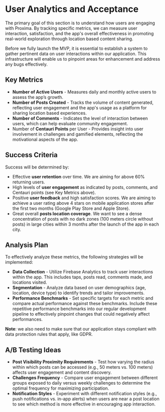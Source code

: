 # User Analytics and Acceptance

The primary goal of this section is to understand how users are engaging with Proxima.
By tracking specific metrics, we can measure user interaction, satisfaction, and the app's overall effectiveness in promoting real-world exploration through location based content sharing.

Before we fully launch the MVP, it is essential to establish a system to gather pertinent data on user interactions within our application.
This infrastructure will enable us to pinpoint areas for enhancement and address any bugs effectively.

## Key Metrics

- **Number of Active Users** - Measures daily and monthly active users to assess the app’s growth.
- **Number of Posts Created** - Tracks the volume of content generated, reflecting user engagement and the app's usage as a platform for sharing location based experiences.
- **Number of Comments** - Indicates the level of interaction between users, which can help evaluate community engagement.
- Number of **Centauri Points** per User - Provides insight into user involvement in challenges and gamified elements, reflecting the motivational aspects of the app.

## Success Criteria

Success will be determined by:

- Effective **user retention** over time. We are aiming for above 60% returning users.
- High levels of **user engagement** as indicated by posts, comments, and Centauri points (see Key Metrics above).
- Positive **user feedback** and high satisfaction scores. We are aiming to achieve a user rating above 4 stars on mobile application stores after the first two months (Google Play Store and Apple Store).
- Great overall **posts location coverage**. We want to see a dense concentration of posts with no dark zones (100 meters circle without posts) in large cities within 3 months after the launch of the app in each city.

## Analysis Plan

To effectively analyze these metrics, the following strategies will be implemented:

- **Data Collection** - Utilize Firebase Analytics to track user interactions within the app. This includes taps, posts read, comments made, and locations visited.
- **Segmentation** - Analyze data based on user demographics (age, location, device type) to identify trends and tailor improvements.
- **Performance Benchmarks** - Set specific targets for each metric and compare actual performance against these benchmarks. Include these repetitive performance benchmarks into our regular development pipeline to effectively pinpoint changes that could negatively affect performances.

**Note**: we also need to make sure that our application stays compliant with data protection rules that apply, like GDPR.

## A/B Testing Ideas

- **Post Visibility Proximity Requirements** - Test how varying the radius within which posts can be accessed (e.g., 50 meters vs. 100 meters) affects user engagement and content discovery.
- **Challenges Frequency** - Compare user engagement between different groups exposed to daily versus weekly challenges to determine the optimal frequency for maximizing participation.
- **Notification Styles** - Experiment with different notification styles (e.g., push notifications vs. in-app alerts) when users are near a post location to see which method is more effective in encouraging app interaction.
